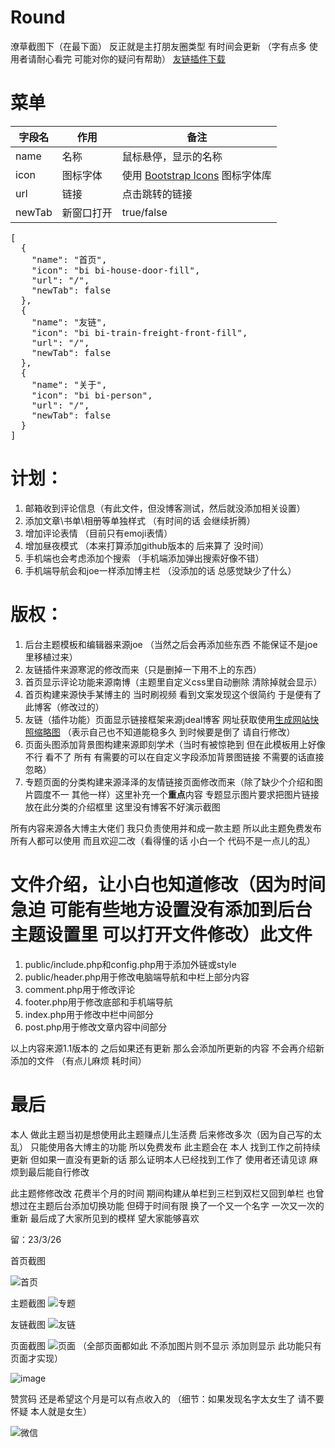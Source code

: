 # Round

潦草截图下（在最下面） 反正就是主打朋友圈类型 有时间会更新 （字有点多 使用者请耐心看完 可能对你的疑问有帮助）
<a href="https://github.com/wanfengba/links">友链插件下载</a>

# 菜单
<table role="table">
<thead>
<tr>
<th>字段名</th>
<th>作用</th>
<th>备注</th>
</tr>
</thead>
<tbody>
<tr>
<td>name</td>
<td>名称</td>
<td>鼠标悬停，显示的名称</td>
</tr>
<tr>
<td>icon</td>
<td>图标字体</td>
<td>使用 <a href="https://icons.getbootstrap.com/" rel="nofollow">Bootstrap Icons</a> 图标字体库</td>
</tr>
<tr>
<td>url</td>
<td>链接</td>
<td>点击跳转的链接</td>
</tr>
<tr>
<td>newTab</td>
<td>新窗口打开</td>
<td>true/false</td>
</tr>
</tbody>
</table>

<pre>[
  {
    <span class="pl-ent">"name"</span>: <span class="pl-s"><span class="pl-pds">"</span>首页<span class="pl-pds">"</span></span>,
    <span class="pl-ent">"icon"</span>: <span class="pl-s"><span class="pl-pds">"</span>bi bi-house-door-fill<span class="pl-pds">"</span></span>,
    <span class="pl-ent">"url"</span>: <span class="pl-s"><span class="pl-pds">"</span>/<span class="pl-pds">"</span></span>,
    <span class="pl-ent">"newTab"</span>: <span class="pl-c1">false</span>
  },
  {
    <span class="pl-ent">"name"</span>: <span class="pl-s"><span class="pl-pds">"</span>友链<span class="pl-pds">"</span></span>,
    <span class="pl-ent">"icon"</span>: <span class="pl-s"><span class="pl-pds">"</span>bi bi-train-freight-front-fill<span class="pl-pds">"</span></span>,
    <span class="pl-ent">"url"</span>: <span class="pl-s"><span class="pl-pds">"</span>/<span class="pl-pds">"</span></span>,
    <span class="pl-ent">"newTab"</span>: <span class="pl-c1">false</span>
  },
  {
    <span class="pl-ent">"name"</span>: <span class="pl-s"><span class="pl-pds">"</span>关于<span class="pl-pds">"</span></span>,
    <span class="pl-ent">"icon"</span>: <span class="pl-s"><span class="pl-pds">"</span>bi bi-person<span class="pl-pds">"</span></span>,
    <span class="pl-ent">"url"</span>: <span class="pl-s"><span class="pl-pds">"</span>/<span class="pl-pds">"</span></span>,
    <span class="pl-ent">"newTab"</span>: <span class="pl-c1">false</span>
  }
]</pre>

# 计划：
1. 邮箱收到评论信息（有此文件，但没博客测试，然后就没添加相关设置）
2. 添加文章\书单\相册等单独样式 （有时间的话 会继续折腾）
3. 增加评论表情 （目前只有emoji表情）
4. 增加昼夜模式 （本来打算添加github版本的 后来算了 没时间）
5. 手机端也会考虑添加个搜索 （手机端添加弹出搜索好像不错）
6. 手机端导航会和joe一样添加博主栏 （没添加的话 总感觉缺少了什么）

# 版权：
1. 后台主题模板和编辑器来源joe （当然之后会再添加些东西 不能保证不是joe里移植过来）
2. 友链插件来源寒泥的修改而来（只是删掉一下用不上的东西）
3. 首页显示评论功能来源南博（主题里自定义css里自动删除 清除掉就会显示）
4. 首页构建来源快手某博主的 当时刷视频 看到文案发现这个很简约 于是便有了此博客（修改过的）
5. 友链（插件功能）页面显示链接框架来源jdeal博客 网址获取使用<a href="https://www.jdeal.cn/322.html">生成网站快照缩略图</a> （表示自己也不知道能稳多久 到时候要是倒了 请自行修改）
6. 页面头图添加背景图构建来源即刻学术（当时有被惊艳到 但在此模板用上好像不行 看不了 所有 有需要的可以在自定义字段添加背景图链接 不需要的话直接忽略）
7. 专题页面的分类构建来源泽泽的友情链接页面修改而来（除了缺少个介绍和图片圆度不一 其他一样）这里补充一个<b>重点</b>内容 专题显示图片要求把图片链接放在此分类的介绍框里 这里没有博客不好演示截图

所有内容来源各大博主大佬们 我只负责使用并和成一款主题 所以此主题免费发布 所有人都可以使用 而且欢迎二改（看得懂的话 小白一个 代码不是一点儿的乱）

# 文件介绍，让小白也知道修改（因为时间急迫 可能有些地方设置没有添加到后台主题设置里 可以打开文件修改）此文件
1. public/include.php和config.php用于添加外链或style
2. public/header.php用于修改电脑端导航和中栏上部分内容
3. comment.php用于修改评论
4. footer.php用于修改底部和手机端导航
5. index.php用于修改中栏中间部分
6. post.php用于修改文章内容中间部分

以上内容来源1.1版本的 之后如果还有更新 那么会添加所更新的内容 不会再介绍新添加的文件 （有点儿麻烦 耗时间）

# 最后
本人 做此主题当初是想使用此主题赚点儿生活费 后来修改多次（因为自己写的太乱） 只能使用各大博主的功能 所以免费发布 此主题会在 本人 找到工作之前持续更新 但如果一直没有更新的话 那么证明本人已经找到工作了 使用者还请见谅 麻烦到最后能自行修改 

此主题修修改改 花费半个月的时间 期间构建从单栏到三栏到双栏又回到单栏 也曾想过在主题后台添加切换功能 但碍于时间有限 换了一个又一个名字 一次又一次的重新 最后成了大家所见到的模样 望大家能够喜欢

留：23/3/26 

首页截图

![首页](https://user-images.githubusercontent.com/83448377/227761538-10935d05-65ba-4722-8e0d-bcb7e305110a.jpg)

主题截图
![专题](https://user-images.githubusercontent.com/83448377/227761591-fdb37af7-9107-4c2f-87ae-17952e3fbf24.jpg)

友链截图
![友链](https://user-images.githubusercontent.com/83448377/227761602-21ee18a8-240d-40bd-b803-ce1297ecae1e.jpg)

页面截图
![页面](https://user-images.githubusercontent.com/83448377/227761619-62a36807-3aab-4635-939e-dcab58b79ab4.jpg)
（全部页面都如此 不添加图片则不显示 添加则显示 此功能只有页面才实现）

![image](https://user-images.githubusercontent.com/83448377/227759795-092d8399-f661-4151-8b09-2abd928e1d8d.png)

赞赏码 还是希望这个月是可以有点收入的 （细节：如果发现名字太女生了 请不要怀疑 本人就是女生）

![微信](https://user-images.githubusercontent.com/83448377/227762143-8c2bd57a-f08c-4526-88f3-f68de62555ea.jpg)



